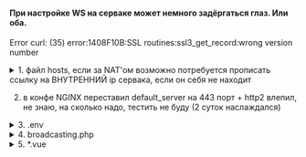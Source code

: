#### При настройке WS на серваке может немного задёргаться глаз. Или оба.

Error curl: (35) error:1408F10B:SSL routines:ssl3_get_record:wrong version number

<details>
  <summary>1. файл hosts, если за NAT'ом возможно потребуется прописать ссылку на ВНУТРЕННИЙ ip сервака, если он себя не находит</summary>
 
```
openssl s_client -connect your.domain.tld:443

даёт:
140439556511040:error:0200206F:system library:connect:Connection refused:../crypto/bio/b_sock2.c:110:
140439556511040:error:2008A067:BIO routines:BIO_connect:connect error:../crypto/bio/b_sock2.c:111:
connect:errno=111

или
curl -sS http://your.domain.tld:443 --verbose

wrong version number

даёт:
*   Trying [ВНЕШНИЙ!IP]:443...
* TCP_NODELAY set
* Connected to your.domain.tld ([ВНЕШНИЙ!IP]) port 443 (#0)
* ALPN, offering h2
* ALPN, offering http/1.1
* successfully set certificate verify locations:
*   CAfile: /etc/ssl/certs/ca-certificates.crt
  CApath: /etc/ssl/certs
* TLSv1.3 (OUT), TLS handshake, Client hello (1):
* error:1408F10B:SSL routines:ssl3_get_record:wrong version number
* Closing connection 0
curl: (35) error:1408F10B:SSL routines:ssl3_get_record:wrong version number

```
  
</details>

2. в конфе NGINX переставил default_server на 443 порт + http2 влепил, не знаю, на сколько надо, тестить не буду (2 суток наслаждался)

<details>
  <summary>3. .env</summary>
  
```
BROADCAST_DRIVER=pusher
PUSHER_APP_ID="your-best-ws-app"
PUSHER_APP_KEY="your-best-ws-app-key"
PUSHER_APP_SECRET="your-best-ws-app-secret"
PUSHER_HOST="your.domain.tld"
PUSHER_PORT=6001
PUSHER_SCHEME=https
PUSHER_APP_CLUSTER=mt1
LARAVEL_WEBSOCKETS_PORT="${PUSHER_PORT}"

VITE_PUSHER_APP_KEY="${PUSHER_APP_KEY}"
VITE_PUSHER_HOST="${PUSHER_HOST}"
VITE_PUSHER_PORT="${PUSHER_PORT}"
VITE_PUSHER_SCHEME="${PUSHER_SCHEME}"
VITE_PUSHER_APP_CLUSTER="${PUSHER_APP_CLUSTER}"

LARAVEL_WEBSOCKETS_SSL_LOCAL_CERT="/etc/letsencrypt/live/your.domain.tld/fullchain.pem"
LARAVEL_WEBSOCKETS_SSL_LOCAL_PK="/etc/letsencrypt/live/your.domain.tld/privkey.pem"
LARAVEL_WEBSOCKETS_SSL_PASSPHRASE=""

```

</details>


<details>
  <summary>4. broadcasting.php</summary>
  
```

'pusher' => [
    'driver' => 'pusher',
    'key' => env('PUSHER_APP_KEY'),
    'secret' => env('PUSHER_APP_SECRET'),
    'app_id' => env('PUSHER_APP_ID'),
    'options' => [
        'cluster' => env('PUSHER_APP_CLUSTER'),
        'host' => env('PUSHER_HOST'),
        'port' => env('PUSHER_PORT'),
        'encrypted' => true,
        'scheme' => env('PUSHER_SCHEME'),
        'useTLS' => env('PUSHER_SCHEME', 'https') === 'https',
    ],
    'client_options' => [
        // Guzzle client options: https://docs.guzzlephp.org/en/stable/request-options.html
    ],
],

```

</details>

<details>
  <summary>5. *.vue </summary>
  
```
  
window.Echo = new Echo({
    broadcaster: 'pusher',
    key: import.meta.env.VITE_PUSHER_APP_KEY,
    cluster: import.meta.env.VITE_PUSHER_APP_CLUSTER,
    wsHost: window.location.hostname,
    wssPort: 6002, <--- ОБРАЩАЕМ ВНИМАНИЕ! В коде из .env не тянется чяднт?
    forceTLS: true,
    disableStats: true
});

```

</details>
